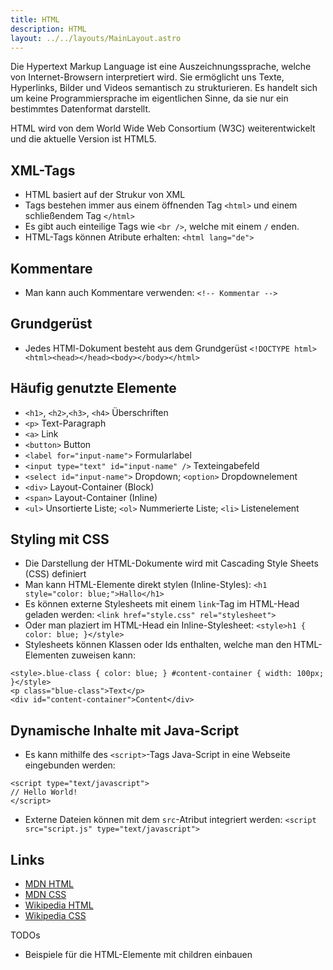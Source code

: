 ```yaml
---
title: HTML
description: HTML
layout: ../../layouts/MainLayout.astro
---
```


Die Hypertext Markup Language ist eine Auszeichnungssprache, welche von Internet-Browsern interpretiert wird.
Sie ermöglicht uns Texte, Hyperlinks, Bilder und Videos semantisch zu strukturieren.
Es handelt sich um keine Programmiersprache im eigentlichen Sinne, da sie nur ein bestimmtes Datenformat darstellt.

HTML wird von dem World Wide Web Consortium (W3C) weiterentwickelt und die aktuelle Version ist HTML5.

## XML-Tags

- HTML basiert auf der Strukur von XML
- Tags bestehen immer aus einem öffnenden Tag `<html>` und einem schließendem Tag `</html>`
- Es gibt auch einteilige Tags wie `<br />`, welche mit einem `/` enden.
- HTML-Tags können Atribute erhalten: `<html lang="de">`

## Kommentare

- Man kann auch Kommentare verwenden: `<!-- Kommentar -->`

## Grundgerüst

- Jedes HTMl-Dokument besteht aus dem Grundgerüst `<!DOCTYPE html><html><head></head><body></body></html>`

## Häufig genutzte Elemente

- `<h1>`, `<h2>`,`<h3>`, `<h4>` Überschriften
- `<p>` Text-Paragraph
- `<a>` Link
- `<button>` Button
- `<label for="input-name">` Formularlabel
- `<input type="text" id="input-name" />` Texteingabefeld
- `<select id="input-name">` Dropdown; `<option>` Dropdownelement
- `<div>` Layout-Container (Block)
- `<span>` Layout-Container (Inline)
- `<ul>` Unsortierte Liste; `<ol>` Nummerierte Liste; `<li>` Listenelement

## Styling mit CSS

- Die Darstellung der HTML-Dokumente wird mit Cascading Style Sheets (CSS) definiert
- Man kann HTML-Elemente direkt stylen (Inline-Styles): `<h1 style="color: blue;">Hallo</h1>`
- Es können externe Stylesheets mit einem `link`-Tag im HTML-Head geladen werden: `<link href="style.css" rel="stylesheet">`
- Oder man plaziert im HTML-Head ein Inline-Stylesheet: `<style>h1 { color: blue; }</style>`
- Stylesheets können Klassen oder Ids enthalten, welche man den HTML-Elementen zuweisen kann:

```
<style>.blue-class { color: blue; } #content-container { width: 100px; }</style>
<p class="blue-class">Text</p>
<div id="content-container">Content</div>
```

## Dynamische Inhalte mit Java-Script

- Es kann mithilfe des `<script>`-Tags Java-Script in eine Webseite eingebunden werden:

```
<script type="text/javascript">
// Hello World!
</script>
```

- Externe Dateien können mit dem `src`-Atribut integriert werden: `<script src="script.js" type="text/javascript">`

## Links

- [MDN HTML](https://developer.mozilla.org/de/docs/Web/HTML)
- [MDN CSS](https://developer.mozilla.org/de/docs/Web/CSS)
- [Wikipedia HTML](https://de.wikipedia.org/wiki/Hypertext_Markup_Language)
- [Wikipedia CSS](https://de.wikipedia.org/wiki/Cascading_Style_Sheets)

TODOs

- Beispiele für die HTML-Elemente mit children einbauen
